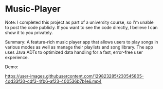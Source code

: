 # Music-Player

Note: I completed this project as part of a university course, so I'm unable to post the code publicly. If you want to see the code directly, I believe I can show it to you privately.

Summary: A feature-rich music player app that allows users to play songs in various modes as well as manage their playlists and song library. The app uses Java ADTs to optimized data handling for a fast, error-free user experience.


Demo:


https://user-images.githubusercontent.com/129823285/230545805-4dd33f30-cdf3-4fb6-af23-400536b7b1e6.mp4
